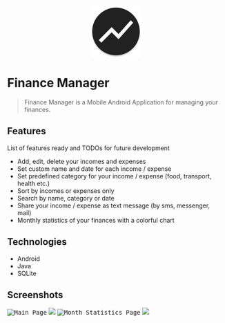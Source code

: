 <p align="center">
<img src="app/src/main/res/mipmap-xxxhdpi/ic_launcher_round.png" width="120" alt="Logo"/>
</p>

# Finance Manager
>Finance Manager is a Mobile Android Application for managing your finances.

## Features
List of features ready and TODOs for future development
* Add, edit, delete your incomes and expenses
* Set custom name and date for each income / expense
* Set predefined category for your income / expense (food, transport, health etc.)
* Sort by incomes or expenses only
* Search by name, category or date
* Share your income / expense as text message (by sms, messenger, mail)
* Monthly statistics of your finances with a colorful chart

## Technologies
* Android
* Java
* SQLite

## Screenshots
<kbd>![Main Page](../FinanceManager_ss/1.jpeg)</kbd>
<kbd>![](../FinanceManager_ss/2.jpeg)</kbd>
<kbd>![Month Statistics Page](../FinanceManager_ss/3.jpeg)</kbd>
![](../FinanceManager_ss/4.jpeg)


